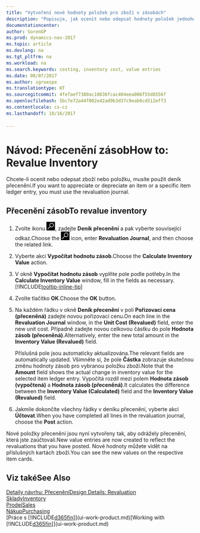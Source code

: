 ```yaml
---
title: "Vytvoření nové hodnoty položek pro zboží v zásobách"
description: "Popisuje, jak ocenit nebo odepsat hodnoty položek jednoho nebo více zboží v zásobách zaúčtováním jejich aktuální vypočtené hodnoty."
documentationcenter: 
author: SorenGP
ms.prod: dynamics-nav-2017
ms.topic: article
ms.devlang: na
ms.tgt_pltfrm: na
ms.workload: na
ms.search.keywords: costing, inventory cost, value entries
ms.date: 08/07/2017
ms.author: sgroespe
ms.translationtype: HT
ms.sourcegitcommit: 4fefaef7380ac10836fcac404eea006f55d8556f
ms.openlocfilehash: 5bc7e72a44f002e42ad9b3d37c9eab6cd512eff3
ms.contentlocale: cs-cz
ms.lasthandoff: 10/16/2017

---
```

# <a name="how-to-revalue-inventory"></a><span data-ttu-id="673a8-103">Návod: Přecenění zásob</span><span class="sxs-lookup"><span data-stu-id="673a8-103">How to: Revalue Inventory</span></span>
<span data-ttu-id="673a8-104">Chcete-li ocenit nebo odepsat zboží nebo položku, musíte použít deník přecenění.</span><span class="sxs-lookup"><span data-stu-id="673a8-104">If you want to appreciate or depreciate an item or a specific item ledger entry, you must use the revaluation journal.</span></span>

## <a name="to-revalue-inventory"></a><span data-ttu-id="673a8-105">Přecenění zásob</span><span class="sxs-lookup"><span data-stu-id="673a8-105">To revalue inventory</span></span>
1. <span data-ttu-id="673a8-106">Zvolte ikonu ![Vyhledat stránku nebo sestavu](media/ui-search/search_small.png "Ikona Vyhledat stránku nebo sestavu"), zadejte **Deník přecenění** a pak vyberte související odkaz.</span><span class="sxs-lookup"><span data-stu-id="673a8-106">Choose the ![Search for Page or Report](media/ui-search/search_small.png "Search for Page or Report icon") icon, enter **Revaluation Journal**, and then choose the related link.</span></span>
2. <span data-ttu-id="673a8-107">Vyberte akci **Vypočítat hodnotu zásob**.</span><span class="sxs-lookup"><span data-stu-id="673a8-107">Choose the **Calculate Inventory Value** action.</span></span>
3. <span data-ttu-id="673a8-108">V okně **Vypočítat hodnotu zásob** vyplňte pole podle potřeby.</span><span class="sxs-lookup"><span data-stu-id="673a8-108">In the **Calculate Inventory Value** window, fill in the fields as necessary.</span></span> [!INCLUDE[tooltip-inline-tip](includes/tooltip-inline-tip_md.md)]
4. <span data-ttu-id="673a8-109">Zvolte tlačítko **OK**.</span><span class="sxs-lookup"><span data-stu-id="673a8-109">Choose the **OK** button.</span></span>
5. <span data-ttu-id="673a8-110">Na každém řádku v okně **Deník přecenění** v poli **Pořizovací cena (přeceněná)** zadejte novou pořizovací cenu.</span><span class="sxs-lookup"><span data-stu-id="673a8-110">On each line in the **Revaluation Journal** window, in the **Unit Cost (Revalued)** field, enter the new unit cost.</span></span> <span data-ttu-id="673a8-111">Případně zadejte novou celkovou částku do pole **Hodnota zásob (přeceněná)**.</span><span class="sxs-lookup"><span data-stu-id="673a8-111">Alternatively, enter the new total amount in the **Inventory Value (Revalued)** field.</span></span>

    <span data-ttu-id="673a8-112">Příslušná pole jsou automaticky aktualizována.</span><span class="sxs-lookup"><span data-stu-id="673a8-112">The relevant fields are automatically updated.</span></span> <span data-ttu-id="673a8-113">Všimněte si, že pole **Částka** zobrazuje skutečnou změnu hodnoty zásob pro vybranou položku zboží.</span><span class="sxs-lookup"><span data-stu-id="673a8-113">Note that the **Amount** field shows the actual change in inventory value for the selected item ledger entry.</span></span> <span data-ttu-id="673a8-114">Vypočítá rozdíl mezi polem **Hodnota zásob (vypočtená)** a **Hodnota zásob (přeceněná)**.</span><span class="sxs-lookup"><span data-stu-id="673a8-114">It calculates the difference between the **Inventory Value (Calculated)** field and the **Inventory Value (Revalued)** field.</span></span>
6. <span data-ttu-id="673a8-115">Jakmile dokončíte všechny řádky v deníku přecenění, vyberte akci **Účtovat**.</span><span class="sxs-lookup"><span data-stu-id="673a8-115">When you have completed all lines in the revaluation journal, choose the **Post** action.</span></span>

<span data-ttu-id="673a8-116">Nové položky přecenění jsou nyní vytvořeny tak, aby odrážely přecenění, která jste zaúčtovali.</span><span class="sxs-lookup"><span data-stu-id="673a8-116">New value entries are now created to reflect the revaluations that you have posted.</span></span> <span data-ttu-id="673a8-117">Nové hodnoty můžete vidět na příslušných kartách zboží.</span><span class="sxs-lookup"><span data-stu-id="673a8-117">You can see the new values on the respective item cards.</span></span>

## <a name="see-also"></a><span data-ttu-id="673a8-118">Viz také</span><span class="sxs-lookup"><span data-stu-id="673a8-118">See Also</span></span>
[<span data-ttu-id="673a8-119">Detaily návrhu: Přecenění</span><span class="sxs-lookup"><span data-stu-id="673a8-119">Design Details: Revaluation</span></span>](design-details-revaluation.md)  
[<span data-ttu-id="673a8-120">Sklady</span><span class="sxs-lookup"><span data-stu-id="673a8-120">Inventory</span></span>](inventory-manage-inventory.md)  
[<span data-ttu-id="673a8-121">Prodej</span><span class="sxs-lookup"><span data-stu-id="673a8-121">Sales</span></span>](sales-manage-sales.md)  
[<span data-ttu-id="673a8-122">Nákup</span><span class="sxs-lookup"><span data-stu-id="673a8-122">Purchasing</span></span>](purchasing-manage-purchasing.md)  
<span data-ttu-id="673a8-123">[Práce s [!INCLUDE[d365fin](includes/d365fin_md.md)]](ui-work-product.md)</span><span class="sxs-lookup"><span data-stu-id="673a8-123">[Working with [!INCLUDE[d365fin](includes/d365fin_md.md)]](ui-work-product.md)</span></span>

